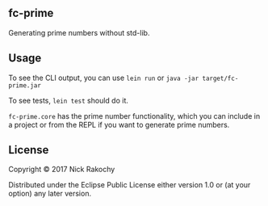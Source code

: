 ## fc-prime

Generating prime numbers without std-lib. 

## Usage
To see the CLI output, you can use `lein run` or `java -jar target/fc-prime.jar`

To see tests, `lein test` should do it.

`fc-prime.core` has the prime number functionality, which you can include in a project or from the REPL if you want to generate prime numbers.

## License

Copyright © 2017 Nick Rakochy 

Distributed under the Eclipse Public License either version 1.0 or (at
your option) any later version.
